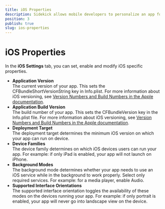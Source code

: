 ```yaml
---
title: iOS Properties
description: Sidekick allows mobile developers to personalize an app for iOS devices. Configure the iOS-specific options in the iOS tab in the App Settings panel.
position: 3
publish: true
slug: ios-properties
---
```


# iOS Properties

In the **iOS Settings** tab, you can set, enable and modify iOS specific properties.

* **Application Version**<br /> The current version of your app. This sets the CFBundleShortVersionString key in Info.plist. For more information about iOS versioning, see [Version Numbers and Build Numbers in the Apple documentation](https://developer.apple.com/library/content/technotes/tn2420/_index.html).
* **Application Build Version**<br /> The build number of your app. This sets the CFBundleVersion key in the Info.plist file. For more information about iOS versioning, see [Version Numbers and Build Numbers in the Apple documentation](https://developer.apple.com/library/content/technotes/tn2420/_index.html).
* **Deployment Target**<br /> The deployment target determines the minimum iOS version on which your app can run on device.
* **Device Families**<br /> The device family determines on which iOS devices users can run your app. For example: if only iPad is enabled, your app will not launch on iPhone.
* **Background Modes**<br /> The background mode determines whether your app needs to use an iOS service while in the background to work properly. Select only required services. For example: for a media player, enable Audio.
* **Supported Interface Orientations**<br /> The supported interface orientation toggles the availability of these modes on the devices running your app. For example: if only portrait is enabled, your app will never go into landscape view on the device.